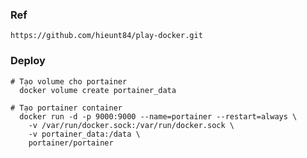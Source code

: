 ### Ref
    https://github.com/hieunt84/play-docker.git

### Deploy
    # Tạo volume cho portainer
      docker volume create portainer_data

    # Tạo portainer container
      docker run -d -p 9000:9000 --name=portainer --restart=always \
        -v /var/run/docker.sock:/var/run/docker.sock \
        -v portainer_data:/data \
        portainer/portainer   